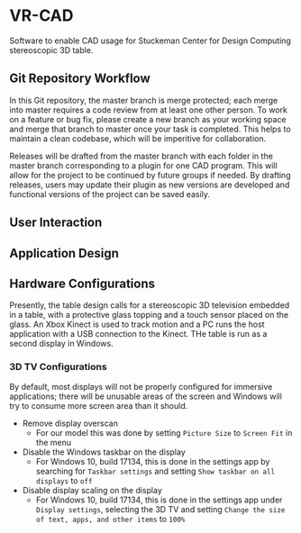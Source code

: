 # VR-CAD
Software to enable CAD usage for Stuckeman Center for Design Computing stereoscopic 3D table.

## Git Repository Workflow
In this Git repository, the master branch is merge protected; each merge into master requires a code review from at least one other person. To work on a feature or bug fix, please create a new branch as your working space and merge that branch to master once your task is completed.  This helps to maintain a clean codebase, which will be imperitive for collaboration.

Releases will be drafted from the master branch with each folder in the master branch corresponding to a plugin for one CAD program.  This will allow for the project to be continued by future groups if needed.  By drafting releases, users may update their plugin as new versions are developed and functional versions of the project can be saved easily.

## User Interaction

## Application Design

## Hardware Configurations
Presently, the table design calls for a stereoscopic 3D television embedded in a table, with a protective glass topping and a touch sensor placed on the glass.  An Xbox Kinect is used to track motion and a PC runs the host application with a USB connection to the Kinect.  THe table is run as a second display in Windows.
### 3D TV Configurations
By default, most displays will not be properly configured for immersive applications; there will be unusable areas of the screen and Windows will try to consume more screen area than it should.  
 * Remove display overscan
   * For our model this was done by setting `Picture Size` to `Screen Fit` in the menu
 * Disable the Windows taskbar on the display
   * For Windows 10, build 17134, this is done in the settings app by searching for `Taskbar settings` and setting `Show taskbar on all displays` to `off`
 * Disable display scaling on the display
   * For Windows 10, build 17134, this is done in the settings app under `Display settings`, selecting the 3D TV and setting `Change the size of text, apps, and other items` to `100%`  
